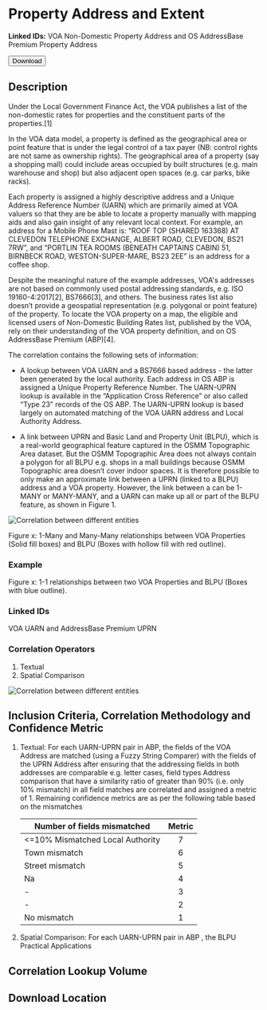 # Property Address and Extent

__Linked IDs:__ VOA Non-Domestic Property Address and OS AddressBase Premium Property Address

<a href="http://www.google.com/">
    <button>Download</button>
</a>


## Description
Under the Local Government Finance Act, the VOA publishes a list of the non-domestic rates for properties and the constituent parts of the properties.[1]

In the VOA data model, a property is defined as the geographical area or point feature that is under the legal control of a tax payer (NB: control rights are not same as ownership rights). The geographical area of a property (say a shopping mall) could include areas occupied by built structures (e.g. main warehouse and shop) but also adjacent open spaces (e.g. car parks, bike racks).

Each property is assigned a highly descriptive address and a Unique Address Reference Number (UARN) which are primarily aimed at VOA valuers so that they are be able to locate a property manually with mapping aids and also gain insight of any relevant local context. For example, an address for a Mobile Phone Mast is: “ROOF TOP (SHARED 163368) AT CLEVEDON TELEPHONE EXCHANGE, ALBERT ROAD, CLEVEDON, BS21 7RW”, and “PORTLIN TEA ROOMS (BENEATH CAPTAINS CABIN) 51, BIRNBECK ROAD, WESTON-SUPER-MARE, BS23 2EE” is an address for a coffee shop.

Despite the meaningful nature of the example addresses, VOA's addresses are not based on commonly used postal addressing standards, e.g. ISO 19160-4:2017[2], BS7666[3], and others. The business rates list also doesn’t provide a geospatial representation (e.g. polygonal or point feature) of the property. To locate the VOA property on a map, the eligible and licensed users of Non-Domestic Building Rates list, published by the VOA, rely on their understanding of the VOA property definition, and on OS AddressBase Premium (ABP)[4].

The correlation contains the following sets of information:
- A lookup between VOA UARN and a BS7666 based address - the latter been generated by the local authority. Each address in OS ABP is assigned a Unique Property Reference Number. The UARN-UPRN lookup is available in the “Application Cross Reference” or also called “Type 23” records of the OS ABP. The UARN-UPRN lookup is based largely on automated matching of the VOA UARN address and Local Authority Address.

- A link between UPRN and Basic Land and Property Unit (BLPU), which is a real-world geographical feature captured in the OSMM Topographic Area dataset. But the OSMM Topographic Area does not always contain a polygon for all BLPU e.g. shops in a mall buildings because OSMM Topographic area doesn’t cover indoor spaces.
It is therefore possible to only make an approximate link between a UPRN (linked to a BLPU) address and a VOA property. However, the link between a can be 1-MANY or MANY-MANY, and a UARN can make up all or part of the BLPU feature, as shown in Figure 1.

![Correlation between different entities](/_media/Relationships.png)

Figure x: 1-Many and Many-Many relationships between VOA Properties (Solid fill boxes) and BLPU (Boxes with hollow fill with red outline).

### Example


Figure x: 1-1 relationships between two VOA Properties and BLPU (Boxes with blue outline).

### Linked IDs
VOA UARN and AddressBase Premium UPRN 

### Correlation Operators
1. Textual 
2. Spatial Comparison 

![Correlation between different entities](/_media/Operators.png)

## Inclusion Criteria, Correlation Methodology and Confidence Metric
1. Textual: For each UARN-UPRN pair in ABP, the fields of the VOA Address are matched (using a Fuzzy String Comparer) with the fields of the UPRN Address after ensuring that the addressing fields in both addresses are comparable e.g. letter cases, field types Address comparison that have a similarity ratio of greater than 90% (i.e. only 10% mismatch) in all field matches are correlated and assigned a metric of 1. Remaining confidence metrics are as per the following table based on the mismatches

    Number of fields mismatched | Metric
    ------------ | :-------------:
    <=10% Mismatched Local Authority | 7
    Town mismatch | 6
    Street mismatch | 5
    Na | 4
    -| 3
    -| 2
    No mismatch | 1


2. Spatial Comparison: For each UARN-UPRN pair in ABP , the BLPU
Practical Applications

## Correlation Lookup Volume

## Download Location





